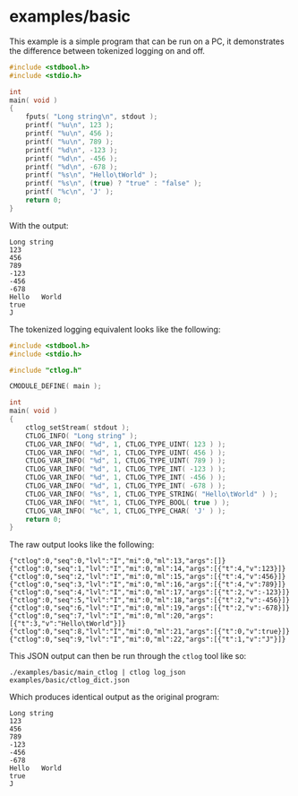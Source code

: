 # examples/basic

This example is a simple program that can be run on a PC, it demonstrates the
difference between tokenized logging on and off.

```c
#include <stdbool.h>
#include <stdio.h>

int
main( void )
{
    fputs( "Long string\n", stdout );
    printf( "%u\n", 123 );
    printf( "%u\n", 456 );
    printf( "%u\n", 789 );
    printf( "%d\n", -123 );
    printf( "%d\n", -456 );
    printf( "%d\n", -678 );
    printf( "%s\n", "Hello\tWorld" );
    printf( "%s\n", (true) ? "true" : "false" );
    printf( "%c\n", 'J' );
    return 0;
}
```

With the output:

    Long string
    123
    456
    789
    -123
    -456
    -678
    Hello   World
    true
    J

The tokenized logging equivalent looks like the following:

```c
#include <stdbool.h>
#include <stdio.h>

#include "ctlog.h"

CMODULE_DEFINE( main );

int
main( void )
{
    ctlog_setStream( stdout );
    CTLOG_INFO( "Long string" );
    CTLOG_VAR_INFO( "%d", 1, CTLOG_TYPE_UINT( 123 ) );
    CTLOG_VAR_INFO( "%d", 1, CTLOG_TYPE_UINT( 456 ) );
    CTLOG_VAR_INFO( "%d", 1, CTLOG_TYPE_UINT( 789 ) );
    CTLOG_VAR_INFO( "%d", 1, CTLOG_TYPE_INT( -123 ) );
    CTLOG_VAR_INFO( "%d", 1, CTLOG_TYPE_INT( -456 ) );
    CTLOG_VAR_INFO( "%d", 1, CTLOG_TYPE_INT( -678 ) );
    CTLOG_VAR_INFO( "%s", 1, CTLOG_TYPE_STRING( "Hello\tWorld" ) );
    CTLOG_VAR_INFO( "%t", 1, CTLOG_TYPE_BOOL( true ) );
    CTLOG_VAR_INFO( "%c", 1, CTLOG_TYPE_CHAR( 'J' ) );
    return 0;
}
```

The raw output looks like the following:

    {"ctlog":0,"seq":0,"lvl":"I","mi":0,"ml":13,"args":[]}
    {"ctlog":0,"seq":1,"lvl":"I","mi":0,"ml":14,"args":[{"t":4,"v":123}]}
    {"ctlog":0,"seq":2,"lvl":"I","mi":0,"ml":15,"args":[{"t":4,"v":456}]}
    {"ctlog":0,"seq":3,"lvl":"I","mi":0,"ml":16,"args":[{"t":4,"v":789}]}
    {"ctlog":0,"seq":4,"lvl":"I","mi":0,"ml":17,"args":[{"t":2,"v":-123}]}
    {"ctlog":0,"seq":5,"lvl":"I","mi":0,"ml":18,"args":[{"t":2,"v":-456}]}
    {"ctlog":0,"seq":6,"lvl":"I","mi":0,"ml":19,"args":[{"t":2,"v":-678}]}
    {"ctlog":0,"seq":7,"lvl":"I","mi":0,"ml":20,"args":[{"t":3,"v":"Hello\tWorld"}]}
    {"ctlog":0,"seq":8,"lvl":"I","mi":0,"ml":21,"args":[{"t":0,"v":true}]}
    {"ctlog":0,"seq":9,"lvl":"I","mi":0,"ml":22,"args":[{"t":1,"v":"J"}]}

This JSON output can then be run through the ```ctlog``` tool like so:

    ./examples/basic/main_ctlog | ctlog log_json examples/basic/ctlog_dict.json

Which produces identical output as the original program:

    Long string
    123
    456
    789
    -123
    -456
    -678
    Hello   World
    true
    J
